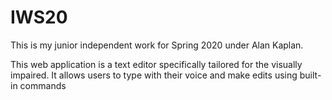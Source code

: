 # IWS20
This is my junior independent work for Spring 2020 under Alan Kaplan.

This web application is a text editor specifically tailored for the visually impaired. It allows users to type with their voice
and make edits using built-in commands
